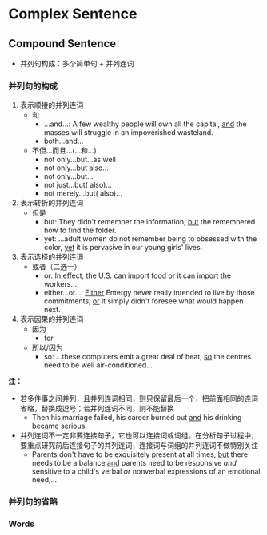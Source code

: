 # Complex Sentence

## Compound Sentence

- 并列句构成：多个简单句 + 并列连词

### 并列句的构成

1. 表示顺接的并列连词
    - 和
        - ...and...: A few wealthy people will own all the capital, <u>and</u> the masses will struggle in an impoverished wasteland.
        - both...and...
    - 不但...而且...(...和...)
        - not only...but...as well
        - not only...but also...
        - not only...but...
        - not just...but( also)...
        - not merely...but( also)...
2. 表示转折的并列连词
    - 但是
        - but: They didn't remember the information, <u>but</u> the remembered how to find the folder.
        - yet: ...adult women do not remember being to obsessed with the color, <u>yet</u> it is pervasive in our young girls' lives.
3. 表示选择的并列连词
    - 或者（二选一）
        - or: In effect, the U.S. can import food <u>or</u> it can import the workers...
        - either...or...: <u>Either</u> Entergy never really intended to live by those commitments, <u>or</u> it simply didn't foresee what would happen next.
4. 表示因果的并列连词
    - 因为
        - for
    - 所以/因为
        - so: ...these computers emit a great deal of heat, <u>so</u> the centres need to be well air-conditioned...

**注：**

- 若多件事之间并列，且并列连词相同，则只保留最后一个，把前面相同的连词省略，替换成逗号；若并列连词不同，则不能替换
    - Then his marriage failed<u>,</u> his career burned out <u>and</u> his drinking became serious.
- 并列连词不一定非要连接句子，它也可以连接词或词组。在分析句子过程中，要重点研究前后连接句子的并列连词，连接词与词组的并列连词不做特别关注
    - Parents don't have to be exquisitely present at all times, <u>but</u> there needs to be a balance <u>and</u> parents need to be responsive *and* sensitive to a child's verbal *or* nonverbal expressions of an emotional need,...

### 并列句的省略

### Words
